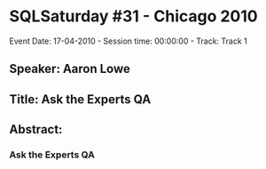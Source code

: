 # SQLSaturday #31 - Chicago 2010
Event Date: 17-04-2010 - Session time: 00:00:00 - Track: Track 1
## Speaker: Aaron Lowe
## Title: Ask the Experts QA
## Abstract:
### Ask the Experts QA
